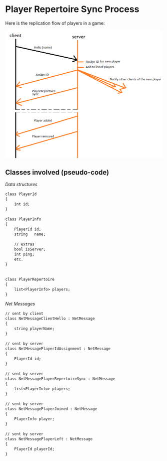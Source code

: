 # Player Repertoire Sync Process

Here is the replication flow of players in a game:

![](./Images/PlayerRepertoireSynchronization.PNG)

## Classes involved (pseudo-code)

*Data structures*

~~~~
class PlayerId
{
	int id;
}

class PlayerInfo
{
	PlayerId id;
	string	 name;
	
	// extras
	bool isServer;
	int ping;
	etc.
}


class PlayerRepertoire
{
	list<PlayerInfo> players;
}
~~~~

*Net Messages*

~~~~
// sent by client
class NetMessageClientHello : NetMessage
{
	string playerName;
}

// sent by server
class NetMessagePlayerIdAssignment : NetMessage
{
	PlayerId id;
}

// sent by server
class NetMessagePlayerRepertoireSync : NetMessage
{
	list<PlayerInfo> players;
}

// sent by server
class NetMessagePlayerJoined : NetMessage
{
	PlayerInfo player;
}

// sent by server
class NetMessagePlayerLeft : NetMessage
{
	PlayerId playerId;
}
~~~~